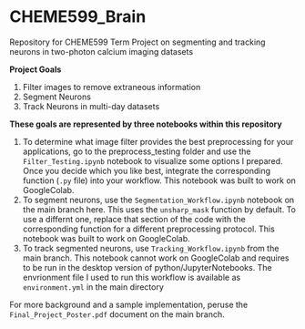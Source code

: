 # CHEME599_Brain
Repository for CHEME599 Term Project on segmenting and tracking neurons in two-photon calcium imaging datasets

**Project Goals**
1. Filter images to remove extraneous information
2. Segment Neurons
3. Track Neurons in multi-day datasets 

**These goals are represented by three notebooks within this repository**
1. To determine what image filter provides the best preprocessing for your applications, go to the preprocess_testing folder and use the `Filter_Testing.ipynb` notebook to visualize some options I prepared. Once you decide which you like best, integrate the corresponding function (`.py` file) into your workflow. This notebook was built to work on GoogleColab. 
2. To segment neurons, use the `Segmentation_Workflow.ipynb` notebook on the main branch here. This uses the `unsharp_mask` function by default. To use a differnt one, replace that section of the code with the corresponding function for a different preprocessing protocol. This notebook was built to work on GoogleColab. 
3. To track segmented neurons, use `Tracking_Workflow.ipynb` from the main branch. This notebook cannot work on GoogleColab and requires to be run in the desktop version of python/JupyterNotebooks. The envrionment file I used to run this workflow is available as `environment.yml` in the main directory

For more background and a sample implementation, peruse the `Final_Project_Poster.pdf` document on the main branch. 
